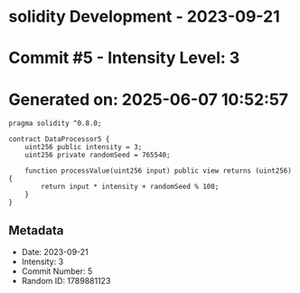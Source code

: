 ﻿# solidity Development - 2023-09-21
# Commit #5 - Intensity Level: 3
# Generated on: 2025-06-07 10:52:57
```solidity
pragma solidity ^0.8.0;

contract DataProcessor5 {
    uint256 public intensity = 3;
    uint256 private randomSeed = 765540;

    function processValue(uint256 input) public view returns (uint256) {
        return input * intensity + randomSeed % 100;
    }
}
```
## Metadata
- Date: 2023-09-21
- Intensity: 3
- Commit Number: 5
- Random ID: 1789881123

